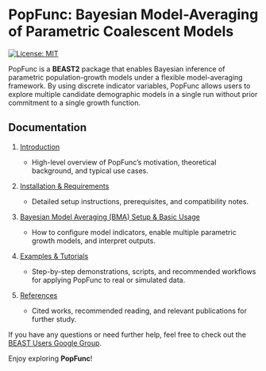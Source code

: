 # PopFunc: Bayesian Model-Averaging of Parametric Coalescent Models

[![License: MIT](https://img.shields.io/badge/license-MIT-green.svg)](LICENSE)

PopFunc is a **BEAST2** package that enables Bayesian inference of parametric population-growth models under a flexible model-averaging framework. By using discrete indicator variables, PopFunc allows users to explore multiple candidate demographic models in a single run without prior commitment to a single growth function.



## Documentation

1. [Introduction](./docs/Introduction.md)  
   - High-level overview of PopFunc’s motivation, theoretical background, and typical use cases.

2. [Installation & Requirements](./docs/Installation_and_requirements.md)  
   - Detailed setup instructions, prerequisites, and compatibility notes.
  
3. [Bayesian Model Averaging (BMA) Setup & Basic Usage](./docs/Bayesian_Model_Averaging_Setup.md)
   - How to configure model indicators, enable multiple parametric growth models, and interpret outputs.

6. [Examples & Tutorials](./docs/Examples_and_Tutorials.md)  
   - Step-by-step demonstrations, scripts, and recommended workflows for applying PopFunc to real or simulated data.

7. [References](./references.md)  
   - Cited works, recommended reading, and relevant publications for further study.

If you have any questions or need further help, feel free to check out the [BEAST Users Google Group](https://groups.google.com/g/beast-users).

Enjoy exploring **PopFunc**!







